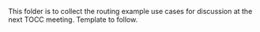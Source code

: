 This folder is to collect the routing example use cases for discussion at the next TOCC meeting.
Template to follow.

